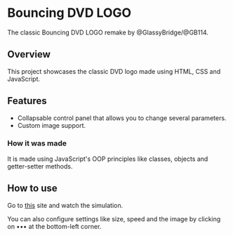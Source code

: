 # Bouncing DVD LOGO
The classic Bouncing DVD LOGO remake by @GlassyBridge/@GB114.
## Overview
This project showcases the classic DVD logo made using HTML, CSS and JavaScript.
## Features
- Collapsable control panel that allows you to change several parameters.
- Custom image support.
### How it was made
It is made using JavaScript's OOP principles like classes, objects and getter-setter methods.
## How to use
Go to [this](https://glassybridge.github.io/Bouncing-DVD-logo/) site and watch the simulation.

You can also configure settings like size, speed and the image by clicking on ••• at the bottom-left corner.
